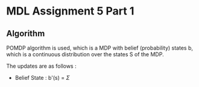 # MDL Assignment 5 Part 1

## Algorithm

POMDP algorithm is used, which is a MDP with belief (probability) states b, which is a continuous distribution over the states S of the MDP.

The updates are as follows :

- Belief State :
    b'(s) = $\Sigma$ 